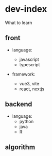 # dev-index

What to learn

## front

- language:

  - javascript
  - typescript

- framework:
  - vue3, vite
  - react, nextjs

## backend

- language:
  - python
  - java
  - R

## algorithm
